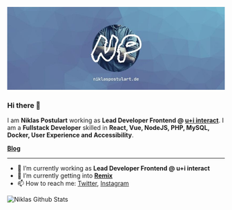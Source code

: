 ![Banner Image](https://github.com/npostulart/npostulart/blob/master/banner.jpg)

### Hi there 👋

I am **Niklas Postulart** working as **Lead Developer Frontend @ [u+i interact](https://uandi.com)**. I am a **Fullstack Developer** skilled in **React, Vue, NodeJS, PHP, MySQL, Docker, User Experience and Accessibility**.

**[Blog](https://niklaspostulart.de)**

---

- 🔭 I’m currently working as **Lead Developer Frontend @ u+i interact**
- 🌱 I’m currently getting into **[Remix](https://remix.run/)**
- 📫 How to reach me: [Twitter](https://twitter.com/niklaspostulart), [Instagram](https://instagram.com/npostulart)

![Niklas Github Stats](https://github-readme-stats.vercel.app/api?username=npostulart&show_icons=true&hide_border=true)
